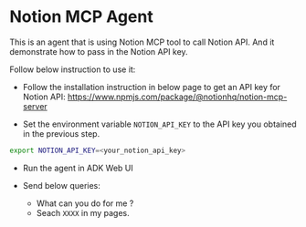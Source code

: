 # Notion MCP Agent

This is an agent that is using Notion MCP tool to call Notion API. And it demonstrate how to pass in the Notion API key.

Follow below instruction to use it:

* Follow the installation instruction in below page to get an API key for Notion API:
https://www.npmjs.com/package/@notionhq/notion-mcp-server

* Set the environment variable `NOTION_API_KEY` to the API key you obtained in the previous step.

```bash
export NOTION_API_KEY=<your_notion_api_key>
```

* Run the agent in ADK Web UI

* Send below queries:
  * What can you do for me ?
  * Seach `XXXX` in my pages.
